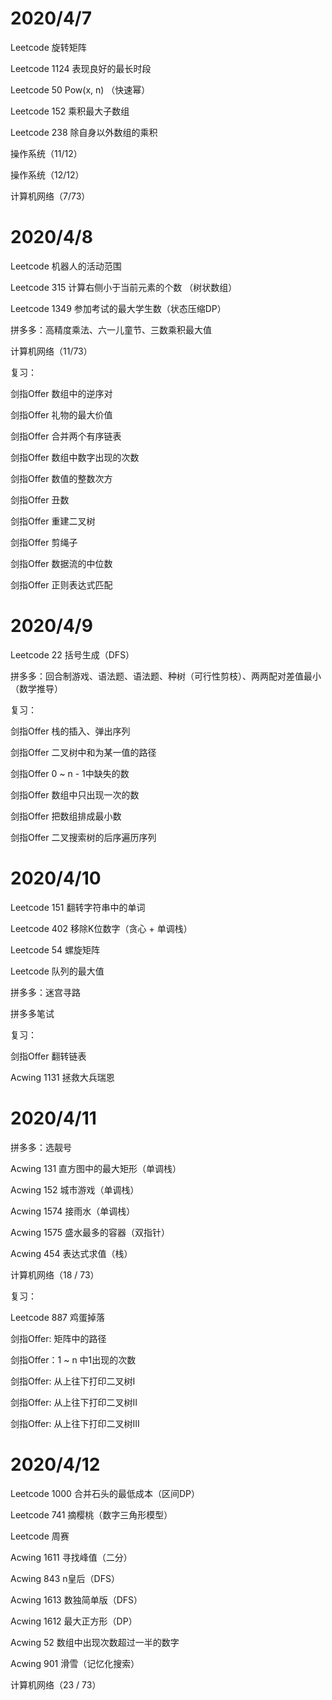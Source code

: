 # 2020/4/7

Leetcode 旋转矩阵

Leetcode 1124 表现良好的最长时段

Leetcode 50 Pow(x, n) （快速幂）

Leetcode 152 乘积最大子数组

Leetcode 238 除自身以外数组的乘积

操作系统（11/12）

操作系统（12/12）

计算机网络（7/73）

# 2020/4/8

Leetcode 机器人的活动范围

Leetcode 315 计算右侧小于当前元素的个数 （树状数组）

Leetcode 1349 参加考试的最大学生数（状态压缩DP）

拼多多：高精度乘法、六一儿童节、三数乘积最大值

计算机网络（11/73）

复习：

剑指Offer 数组中的逆序对

剑指Offer 礼物的最大价值

剑指Offer 合并两个有序链表

剑指Offer 数组中数字出现的次数

剑指Offer 数值的整数次方

剑指Offer 丑数

剑指Offer 重建二叉树

剑指Offer 剪绳子

剑指Offer 数据流的中位数

剑指Offer 正则表达式匹配

# 2020/4/9

Leetcode 22 括号生成（DFS）

拼多多：回合制游戏、语法题、语法题、种树（可行性剪枝）、两两配对差值最小（数学推导）

复习：

剑指Offer 栈的插入、弹出序列

剑指Offer 二叉树中和为某一值的路径

剑指Offer 0 ~ n - 1中缺失的数

剑指Offer 数组中只出现一次的数

剑指Offer 把数组排成最小数

剑指Offer 二叉搜索树的后序遍历序列

# 2020/4/10

Leetcode 151 翻转字符串中的单词

Leetcode 402 移除K位数字（贪心 + 单调栈）

Leetcode 54 螺旋矩阵

Leetcode 队列的最大值

拼多多：迷宫寻路

拼多多笔试

复习：

剑指Offer 翻转链表

Acwing 1131 拯救大兵瑞恩

# 2020/4/11

拼多多：选靓号

Acwing 131 直方图中的最大矩形（单调栈）

Acwing 152 城市游戏（单调栈）

Acwing 1574 接雨水（单调栈）

Acwing 1575 盛水最多的容器（双指针）

Acwing 454 表达式求值（栈）

计算机网络（18 / 73）

复习：

Leetcode 887 鸡蛋掉落

剑指Offer: 矩阵中的路径

剑指Offer：1 ~ n 中1出现的次数

剑指Offer: 从上往下打印二叉树I

剑指Offer: 从上往下打印二叉树II

剑指Offer: 从上往下打印二叉树III

# 2020/4/12

Leetcode 1000 合并石头的最低成本（区间DP）

Leetcode 741 摘樱桃（数字三角形模型）

Leetcode 周赛

Acwing 1611 寻找峰值（二分）

Acwing 843 n皇后（DFS）

Acwing 1613 数独简单版（DFS）

Acwing 1612 最大正方形（DP）

Acwing 52 数组中出现次数超过一半的数字

Acwing 901 滑雪（记忆化搜索）

计算机网络（23 / 73）